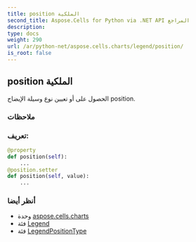 ```yaml
---
title: position الملكية
second_title: Aspose.Cells for Python via .NET API المراجع
description:
type: docs
weight: 290
url: /ar/python-net/aspose.cells.charts/legend/position/
is_root: false
---
```

##  position الملكية

الحصول على أو تعيين نوع وسيلة الإيضاح position.

###  ملاحظات


###  تعريف:
```python
@property
def position(self):
    ...
@position.setter
def position(self, value):
    ...
```

###  أنظر أيضا
* وحدة [aspose.cells.charts](../../)
* فئة [Legend](/cells/ar/python-net/aspose.cells.charts/legend)
* فئة [LegendPositionType](/cells/ar/python-net/aspose.cells.charts/legendpositiontype)
